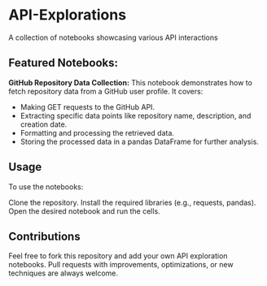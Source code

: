 # API-Explorations
A collection of notebooks showcasing various API interactions 

## Featured Notebooks:
**GitHub Repository Data Collection:**
This notebook demonstrates how to fetch repository data from a GitHub user profile. It covers:
- Making GET requests to the GitHub API.
- Extracting specific data points like repository name, description, and creation date.
- Formatting and processing the retrieved data.
- Storing the processed data in a pandas DataFrame for further analysis.

## Usage
To use the notebooks:

Clone the repository.
Install the required libraries (e.g., requests, pandas).
Open the desired notebook and run the cells.

## Contributions
Feel free to fork this repository and add your own API exploration notebooks. Pull requests with improvements, optimizations, or new techniques are always welcome.
